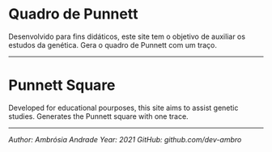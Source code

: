 # Quadro de Punnett

Desenvolvido para fins didáticos, este site tem o objetivo de auxiliar os estudos da genética. Gera o quadro de Punnett com um traço.

-------------------------------------------------------------

# Punnett Square

Developed for educational pourposes, this site aims to assist genetic studies. Generates the Punnett square with one trace.

-------------------------------------------------------------

*Author: Ambrósia Andrade
Year: 2021
GitHub: github.com/dev-ambro*